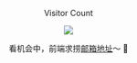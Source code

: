 <p align='center'>Visitor Count</p>
<p align='center'><img src="https://profile-counter.glitch.me/acmenlei/count.svg" /></p>
<p align='center'>看机会中，前端求捞<a href="mailto:coderleilei@163.com">邮箱地址</a>～ 🙏 </p>
